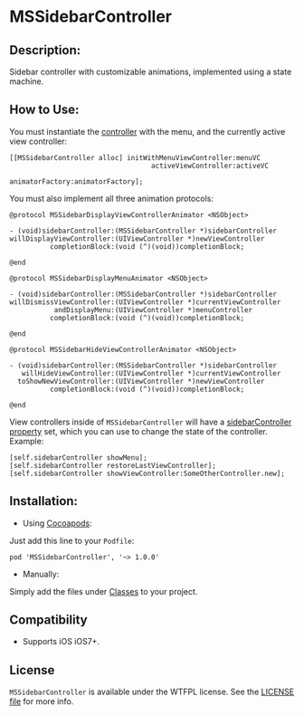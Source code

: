 MSSidebarController
===================

## Description:
Sidebar controller with customizable animations, implemented using a state machine.

## How to Use:

You must instantiate the [controller](MSSidebarController/Classes/Public/MSSidebarController.h) with the menu, and the currently active view controller:
```objc
[[MSSidebarController alloc] initWithMenuViewController:menuVC
                                   activeViewController:activeVC
                                        animatorFactory:animatorFactory];
```

You must also implement all three animation protocols:
```objc
@protocol MSSidebarDisplayViewControllerAnimator <NSObject>

- (void)sidebarController:(MSSidebarController *)sidebarController
willDisplayViewController:(UIViewController *)newViewController
          completionBlock:(void (^)(void))completionBlock;

@end

@protocol MSSidebarDisplayMenuAnimator <NSObject>

- (void)sidebarController:(MSSidebarController *)sidebarController
willDismissViewController:(UIViewController *)currentViewController
           andDisplayMenu:(UIViewController *)menuController
          completionBlock:(void (^)(void))completionBlock;

@end

@protocol MSSidebarHideViewControllerAnimator <NSObject>

- (void)sidebarController:(MSSidebarController *)sidebarController
   willHideViewController:(UIViewController *)currentViewController
  toShowNewViewController:(UIViewController *)newViewController
          completionBlock:(void (^)(void))completionBlock;

@end
```

View controllers inside of ```MSSidebarController``` will have a [sidebarController property](MSSidebarController/Classes/Public/UIViewController+MSSidebarController.h) set,
which you can use to change the state of the controller. Example:
```objc
[self.sidebarController showMenu];
[self.sidebarController restoreLastViewController];
[self.sidebarController showViewController:SomeOtherController.new];
```

## Installation:
- Using [Cocoapods](http://cocoapods.org/):

Just add this line to your `Podfile`:

```
pod 'MSSidebarController', '~> 1.0.0'
```

- Manually:

Simply add the files under [Classes](MSSidebarController/Classes) to your project.

## Compatibility

- Supports iOS iOS7+.

## License
`MSSidebarController` is available under the WTFPL license. See the [LICENSE file](LICENSE) for more info.
